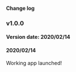 <h4>Change log</h4>

<div class="well well-lg">
<h3>v1.0.0</h3>
<h4>Version date: 2020/02/14</h4>
</div>

<div class="well well-sm">
<h4>2020/02/14</h4>
<p align="justify">Working app launched!</p>
</div>
